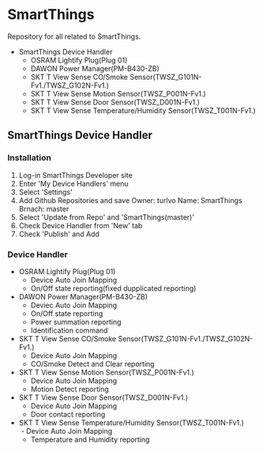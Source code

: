 # SmartThings

Repository for all related to SmartThings.
- SmartThings Device Handler
  - OSRAM Lightify Plug(Plug 01)
  - DAWON Power Manager(PM-B430-ZB)
  - SKT T View Sense CO/Smoke Sensor(TWSZ_G101N-Fv1./TWSZ_G102N-Fv1.)
  - SKT T View Sense Motion Sensor(TWSZ_P001N-Fv1.)
  - SKT T View Sense Door Sensor(TWSZ_D001N-Fv1.)
  - SKT T View Sense Temperature/Humidity Sensor(TWSZ_T001N-Fv1.)

  
  
## SmartThings Device Handler
### Installation
  1. Log-in SmartThings Developer site
  2. Enter 'My Device Handlers' menu
  3. Select 'Settings'
  4. Add Github Repositories and save
    Owner: turlvo
    Name: SmartThings
    Brnach: master
  5. Select 'Update from Repo' and 'SmartThings(master)'
  6. Check Device Handler from 'New' tab
  7. Check 'Publish' and Add


### Device Handler
 - OSRAM Lightify Plug(Plug 01)
      - Device Auto Join Mapping
      - On/Off state reporting(fixed dupplicated reporting)
 - DAWON Power Manager(PM-B430-ZB)
      - Deviec Auto Join Mapping
      - On/Off state reporting
      - Power summation reporting
      - Identification command
 - SKT T View Sense CO/Smoke Sensor(TWSZ_G101N-Fv1./TWSZ_G102N-Fv1.)
      - Device Auto Join Mapping
      - CO/Smoke Detect and Clear reporting
 - SKT T View Sense Motion Sensor(TWSZ_P001N-Fv1.)
      - Device Auto Join Mapping
      - Motion Detect reporting
 - SKT T View Sense Door Sensor(TWSZ_D001N-Fv1.)
      - Device Auto Join Mapping
      - Door contact reporting
 - SKT T View Sense Temperature/Humidity Sensor(TWSZ_T001N-Fv1.)
      - Device Auto Join Mapping
      - Temperature and Humidity reporting
  

  
